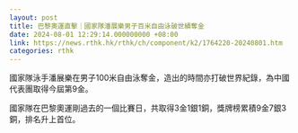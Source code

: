 ```yaml
---
layout: post
title: 巴黎奧運直擊｜國家隊潘展樂男子百米自由泳破世績奪金
date: 2024-08-01 12:29:14.000000000 +08:00
link: https://news.rthk.hk/rthk/ch/component/k2/1764220-20240801.htm
categories: rthk
---
```


國家隊泳手潘展樂在男子100米自由泳奪金，造出的時間亦打破世界紀錄，為中國代表團取得今屆第9金。

國家隊在巴黎奧運剛過去的一個比賽日，共取得3金1銀1銅，獎牌榜累積9金7銀3銅，排名升上首位。
